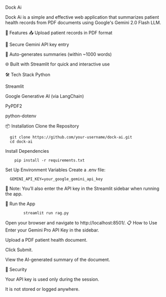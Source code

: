 Dock Ai 

Dock Ai is a simple and effective web application that summarizes patient health records from PDF documents using Google's Gemini 2.0 Flash LLM.

🚀 Features
📤 Upload patient records in PDF format

🔐 Secure Gemini API key entry

🤖 Auto-generates summaries (within ~1000 words)

🌐 Built with Streamlit for quick and interactive use

🛠️ Tech Stack
Python

Streamlit

Google Generative AI (via LangChain)

PyPDF2

python-dotenv

📦 Installation
Clone the Repository

      git clone https://github.com/your-username/dock-ai.git
      cd dock-ai

Install Dependencies

        pip install -r requirements.txt



Set Up Environment Variables
Create a .env file:

      GEMINI_API_KEY=your_google_gemini_api_key

  
🔑 Note: You’ll also enter the API key in the Streamlit sidebar when running the app.

🚀 Run the App

            streamlit run rag.py

Open your browser and navigate to http://localhost:8501/.
📋 How to Use
Enter your Gemini Pro API Key in the sidebar.

Upload a PDF patient health document.

Click Submit.

View the AI-generated summary of the document.

🔐 Security

Your API key is used only during the session.


It is not stored or logged anywhere.
